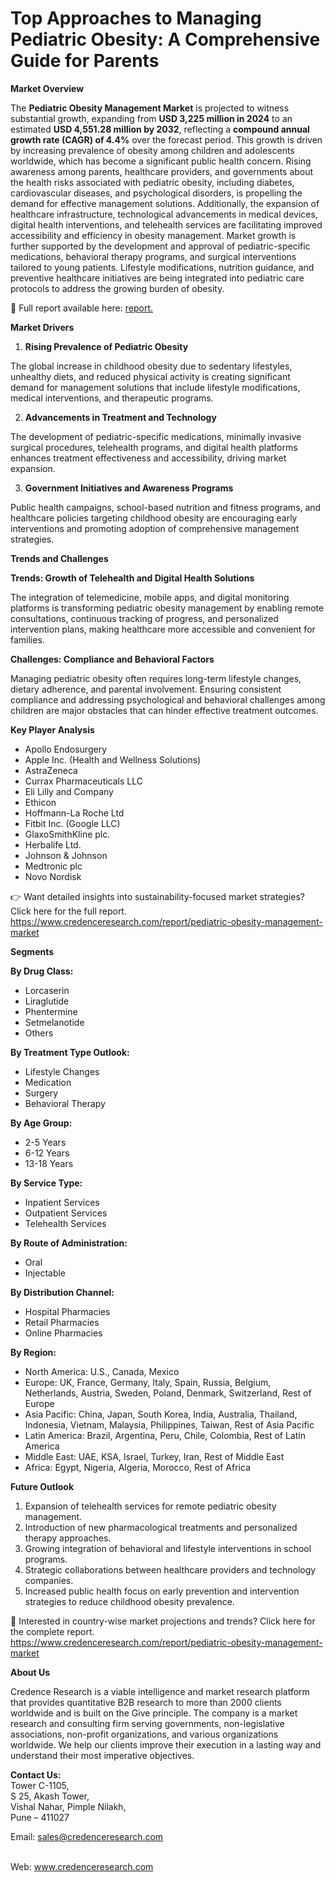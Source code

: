 # Top Approaches to Managing Pediatric Obesity: A Comprehensive Guide for Parents


<p><strong>Market Overview</strong></p>
<p>The <strong>Pediatric Obesity Management Market</strong> is projected to witness substantial growth, expanding from <strong>USD 3,225 million in 2024</strong> to an estimated <strong>USD 4,551.28 million by 2032</strong>, reflecting a <strong>compound annual growth rate (CAGR) of 4.4%</strong> over the forecast period. This growth is driven by increasing prevalence of obesity among children and adolescents worldwide, which has become a significant public health concern. Rising awareness among parents, healthcare providers, and governments about the health risks associated with pediatric obesity, including diabetes, cardiovascular diseases, and psychological disorders, is propelling the demand for effective management solutions. Additionally, the expansion of healthcare infrastructure, technological advancements in medical devices, digital health interventions, and telehealth services are facilitating improved accessibility and efficiency in obesity management. Market growth is further supported by the development and approval of pediatric-specific medications, behavioral therapy programs, and surgical interventions tailored to young patients. Lifestyle modifications, nutrition guidance, and preventive healthcare initiatives are being integrated into pediatric care protocols to address the growing burden of obesity.</p>
<p>📌 Full report available here: <a href="https://www.credenceresearch.com/report/pediatric-obesity-management-market">report.</a></p>
<p><strong>Market Drivers</strong></p>
<ol>
<li><strong> Rising Prevalence of Pediatric Obesity</strong></li>
</ol>
<p>The global increase in childhood obesity due to sedentary lifestyles, unhealthy diets, and reduced physical activity is creating significant demand for management solutions that include lifestyle modifications, medical interventions, and therapeutic programs.</p>
<ol start="2">
<li><strong> Advancements in Treatment and Technology</strong></li>
</ol>
<p>The development of pediatric-specific medications, minimally invasive surgical procedures, telehealth programs, and digital health platforms enhances treatment effectiveness and accessibility, driving market expansion.</p>
<ol start="3">
<li><strong> Government Initiatives and Awareness Programs</strong></li>
</ol>
<p>Public health campaigns, school-based nutrition and fitness programs, and healthcare policies targeting childhood obesity are encouraging early interventions and promoting adoption of comprehensive management strategies.</p>
<p><strong>Trends and Challenges</strong></p>
<p><strong>Trends: Growth of Telehealth and Digital Health Solutions</strong></p>
<p>The integration of telemedicine, mobile apps, and digital monitoring platforms is transforming pediatric obesity management by enabling remote consultations, continuous tracking of progress, and personalized intervention plans, making healthcare more accessible and convenient for families.</p>
<p><strong>Challenges: Compliance and Behavioral Factors</strong></p>
<p>Managing pediatric obesity often requires long-term lifestyle changes, dietary adherence, and parental involvement. Ensuring consistent compliance and addressing psychological and behavioral challenges among children are major obstacles that can hinder effective treatment outcomes.</p>
<p><strong>Key Player Analysis</strong></p>
<ul>
<li>Apollo Endosurgery</li>
<li>Apple Inc. (Health and Wellness Solutions)</li>
<li>AstraZeneca</li>
<li>Currax Pharmaceuticals LLC</li>
<li>Eli Lilly and Company</li>
<li>Ethicon</li>
<li>Hoffmann-La Roche Ltd</li>
<li>Fitbit Inc. (Google LLC)</li>
<li>GlaxoSmithKline plc.</li>
<li>Herbalife Ltd.</li>
<li>Johnson &amp; Johnson</li>
<li>Medtronic plc</li>
<li>Novo Nordisk</li>
</ul>
<p>👉 Want detailed insights into sustainability-focused market strategies? Click here for the full report. <a href="https://www.credenceresearch.com/report/pediatric-obesity-management-market">https://www.credenceresearch.com/report/pediatric-obesity-management-market</a></p>
<p><strong>Segments</strong></p>
<p><strong>By Drug Class:</strong></p>
<ul>
<li>Lorcaserin</li>
<li>Liraglutide</li>
<li>Phentermine</li>
<li>Setmelanotide</li>
<li>Others</li>
</ul>
<p><strong>By Treatment Type Outlook:</strong></p>
<ul>
<li>Lifestyle Changes</li>
<li>Medication</li>
<li>Surgery</li>
<li>Behavioral Therapy</li>
</ul>
<p><strong>By Age Group:</strong></p>
<ul>
<li>2-5 Years</li>
<li>6-12 Years</li>
<li>13-18 Years</li>
</ul>
<p><strong>By Service Type:</strong></p>
<ul>
<li>Inpatient Services</li>
<li>Outpatient Services</li>
<li>Telehealth Services</li>
</ul>
<p><strong>By Route of Administration:</strong></p>
<ul>
<li>Oral</li>
<li>Injectable</li>
</ul>
<p><strong>By Distribution Channel:</strong></p>
<ul>
<li>Hospital Pharmacies</li>
<li>Retail Pharmacies</li>
<li>Online Pharmacies</li>
</ul>
<p><strong>By Region:</strong></p>
<ul>
<li>North America: U.S., Canada, Mexico</li>
<li>Europe: UK, France, Germany, Italy, Spain, Russia, Belgium, Netherlands, Austria, Sweden, Poland, Denmark, Switzerland, Rest of Europe</li>
<li>Asia Pacific: China, Japan, South Korea, India, Australia, Thailand, Indonesia, Vietnam, Malaysia, Philippines, Taiwan, Rest of Asia Pacific</li>
<li>Latin America: Brazil, Argentina, Peru, Chile, Colombia, Rest of Latin America</li>
<li>Middle East: UAE, KSA, Israel, Turkey, Iran, Rest of Middle East</li>
<li>Africa: Egypt, Nigeria, Algeria, Morocco, Rest of Africa</li>
</ul>
<p><strong>Future Outlook</strong></p>
<ol>
<li>Expansion of telehealth services for remote pediatric obesity management.</li>
<li>Introduction of new pharmacological treatments and personalized therapy approaches.</li>
<li>Growing integration of behavioral and lifestyle interventions in school programs.</li>
<li>Strategic collaborations between healthcare providers and technology companies.</li>
<li>Increased public health focus on early prevention and intervention strategies to reduce childhood obesity prevalence.</li>
</ol>
<p>📌 Interested in country-wise market projections and trends? Click here for the complete report.<br /> <a href="https://www.credenceresearch.com/report/pediatric-obesity-management-market">https://www.credenceresearch.com/report/pediatric-obesity-management-market</a></p>
<p><strong>About Us</strong></p>
<p>Credence Research is a viable intelligence and market research platform that provides quantitative B2B research to more than 2000 clients worldwide and is built on the Give principle. The company is a market research and consulting firm serving governments, non-legislative associations, non-profit organizations, and various organizations worldwide. We help our clients improve their execution in a lasting way and understand their most imperative objectives.</p>
<p><strong>Contact Us:</strong><br /> Tower C-1105,<br /> S 25, Akash Tower,<br /> Vishal Nahar, Pimple Nilakh,<br /> Pune &ndash; 411027</p>
<p>Email: <a href="mailto:sales@credenceresearch.com">sales@credenceresearch.com</a></p>
<p><br /> Web: <a href="http://www.credenceresearch.com">www.credenceresearch.com</a></p>
